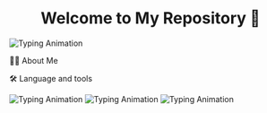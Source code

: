 <h1 align="center">Welcome to My Repository 👋</h1>

![Typing Animation](https://www.bing.com/images/blob?bcid=S978XUQM8DsI9OkX59pDeOsqfWQC.....wY)

👩‍💻 About Me


🛠 Language and tools

![Typing Animation](<img src="https://nemeon.io/wp-content/uploads/2023/08/Rectangle-24.png" width="50" height="100">) 
![Typing Animation](<img src="https://www.codigoiot.com/wp-content/uploads/2020/06/mysql-logo_2800x2800_pixels1-1024x1024-1.png" width="50" height="100">) ![Typing Animation](<img src="https://quizizz.com/media/resource/gs/quizizz-media/quizzes/084008fc-065b-4b04-a021-561761ce0c99" width="50" height="100">) 

